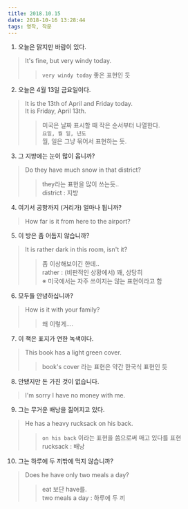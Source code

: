 ```yaml
---
title: 2018.10.15
date: 2018-10-16 13:28:44
tags: 영작, 작문
---
```


1. 오늘은 맑지만 바람이 있다.  
> It's fine, but very windy today.  
>> `very windy today` 좋은 표현인 듯  

2. 오늘은 4월 13일 금요일이다.  
> It is the 13th of April and Friday today.  
> It is Friday, April 13th.  
>> 미국은 날짜 표시할 때 작은 순서부터 나열한다.  
>> `요일, 월 일, 년도`  
>> 월, 일은 그냥 묶어서 표현하는 듯.  

3. 그 지방에는 눈이 많이 옵니까?  
> Do they have much snow in that district?  
>> they라는 표현을 많이 쓰는듯..  
>> district : 지방  

4. 여기서 공항까지 (거리가) 얼마나 됩니까?  
> How far is it from here to the airport?  

5. 이 방은 좀 어둡지 않습니까?  
> It is rather dark in this room, isn't it?  
>> 좀 이상해보이긴 한데..  
>> rather : (비판적인 상황에서) 꽤, 상당히  
>> ※ 미국에서는 자주 쓰이지는 않는 표현이라고 함  

6. 모두들 안녕하십니까?  
> How is it with your family?  
>> 왜 이렇게....  

7. 이 책은 표지가 연한 녹색이다.  
> This book has a light green cover.  
>> book's cover 라는 표현은 약간 한국식 표현인 듯  

8. 안됐지만 돈 가진 것이 없습니다.  
> I'm sorry I have no money with me.  

9. 그는 무거운 배낭을 짊어지고 있다.  
> He has a heavy rucksack on his back.  
>> `on his back` 이라는 표현을 씀으로써 매고 있다를 표현  
>> rucksack : 배낭  

10. 그는 하루에 두 끼밖에 먹지 않습니까?  
> Does he have only two meals a day?  
>> eat 보단 have를.  
>> two meals a day : 하루에 두 끼  

<!-- more -->
